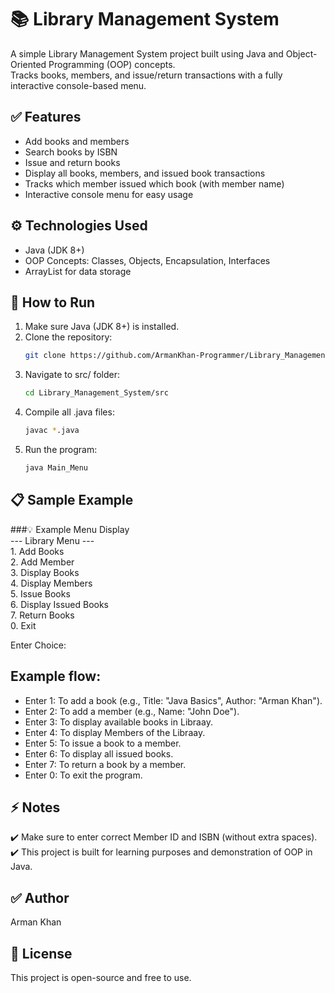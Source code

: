 # 📚 Library Management System

A simple Library Management System project built using Java and Object-Oriented Programming (OOP) concepts.  
Tracks books, members, and issue/return transactions with a fully interactive console-based menu.

## ✅ Features

- Add books and members
- Search books by ISBN
- Issue and return books
- Display all books, members, and issued book transactions
- Tracks which member issued which book (with member name)
- Interactive console menu for easy usage

## ⚙ Technologies Used

- Java (JDK 8+)
- OOP Concepts: Classes, Objects, Encapsulation, Interfaces
- ArrayList for data storage

## 🚀 How to Run

1. Make sure Java (JDK 8+) is installed.  
2. Clone the repository:  
   ```bash
   git clone https://github.com/ArmanKhan-Programmer/Library_Management_System.git
3. Navigate to src/ folder:  
   ```bash
   cd Library_Management_System/src
4. Compile all .java files:    
   ```bash
   javac *.java
5. Run the program:  
   ```bash
   java Main_Menu

## 📋 Sample Example  

###💡 Example Menu Display  
   --- Library Menu ---  
       1. Add Books  
       2. Add Member  
       3. Display Books  
       4. Display Members  
       5. Issue Books  
       6. Display Issued Books  
       7. Return Books  
       0. Exit  
   
   Enter Choice: 

## Example flow:

- Enter 1: To add a book (e.g., Title: "Java Basics", Author: "Arman Khan").
- Enter 2: To add a member (e.g., Name: "John Doe").
- Enter 3: To display available books in Libraay.
- Enter 4: To display Members of the Libraay.
- Enter 5: To issue a book to a member.
- Enter 6: To display all issued books.
- Enter 7: To return a book by a member.
- Enter 0: To exit the program.  

## ⚡ Notes

   ✔️ Make sure to enter correct Member ID and ISBN (without extra spaces).  
   ✔️ This project is built for learning purposes and demonstration of OOP in Java. 

## ✅ Author

   Arman Khan

## 📜 License

   This project is open-source and free to use.   
